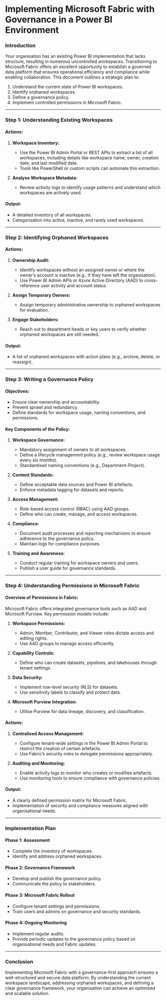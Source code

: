# **Implementing Microsoft Fabric with Governance in a Power BI Environment**

### Introduction
Your organisation has an existing Power BI implementation that lacks structure, resulting in numerous uncontrolled workspaces. Transitioning to Microsoft Fabric offers an excellent opportunity to establish a governed data platform that ensures operational efficiency and compliance while enabling collaboration. This document outlines a strategic plan to:

1. Understand the current state of Power BI workspaces.
2. Identify orphaned workspaces.
3. Define a governance policy.
4. Implement controlled permissions in Microsoft Fabric.

---

### Step 1: Understanding Existing Workspaces

#### Actions:
1. **Workspace Inventory:**
   - Use the Power BI Admin Portal or REST APIs to extract a list of all workspaces, including details like workspace name, owner, creation date, and last modified date.
   - Tools like PowerShell or custom scripts can automate this extraction.

2. **Analyse Workspace Metadata:**
   - Review activity logs to identify usage patterns and understand which workspaces are actively used.

#### Output:
- A detailed inventory of all workspaces.
- Categorisation into active, inactive, and rarely used workspaces.

---

### Step 2: Identifying Orphaned Workspaces

#### Actions:
1. **Ownership Audit:**
   - Identify workspaces without an assigned owner or where the owner’s account is inactive (e.g., if they have left the organisation).
   - Use Power BI Admin APIs or Azure Active Directory (AAD) to cross-reference user activity and account status.

2. **Assign Temporary Owners:**
   - Assign temporary administrative ownership to orphaned workspaces for evaluation.

3. **Engage Stakeholders:**
   - Reach out to department heads or key users to verify whether orphaned workspaces are still needed.

#### Output:
- A list of orphaned workspaces with action plans (e.g., archive, delete, or reassign).

---

### Step 3: Writing a Governance Policy

#### Objectives:
- Ensure clear ownership and accountability.
- Prevent sprawl and redundancy.
- Define standards for workspace usage, naming conventions, and permissions.

#### Key Components of the Policy:
1. **Workspace Governance:**
   - Mandatory assignment of owners to all workspaces.
   - Define a lifecycle management policy (e.g., review workspace usage every six months).
   - Standardised naming conventions (e.g., Department-Project).

2. **Content Standards:**
   - Define acceptable data sources and Power BI artefacts.
   - Enforce metadata tagging for datasets and reports.

3. **Access Management:**
   - Role-based access control (RBAC) using AAD groups.
   - Define who can create, manage, and access workspaces.

4. **Compliance:**
   - Document audit processes and reporting mechanisms to ensure adherence to the governance policy.
   - Maintain logs for compliance purposes.

5. **Training and Awareness:**
   - Conduct regular training for workspace owners and users.
   - Publish a user guide for governance standards.

---

### Step 4: Understanding Permissions in Microsoft Fabric

#### Overview of Permissions in Fabric:
Microsoft Fabric offers integrated governance tools such as AAD and Microsoft Purview. Key permission models include:

1. **Workspace Permissions:**
   - Admin, Member, Contributor, and Viewer roles dictate access and editing rights.
   - Use AAD groups to manage access efficiently.

2. **Capability Controls:**
   - Define who can create datasets, pipelines, and lakehouses through tenant settings.

3. **Data Security:**
   - Implement row-level security (RLS) for datasets.
   - Use sensitivity labels to classify and protect data.

4. **Microsoft Purview Integration:**
   - Utilise Purview for data lineage, discovery, and classification.

#### Actions:
1. **Centralised Access Management:**
   - Configure tenant-wide settings in the Power BI Admin Portal to restrict the creation of certain artefacts.
   - Use Fabric’s security roles to delegate permissions appropriately.

2. **Auditing and Monitoring:**
   - Enable activity logs to monitor who creates or modifies artefacts.
   - Use monitoring tools to ensure compliance with governance policies.

#### Output:
- A clearly defined permission matrix for Microsoft Fabric.
- Implementation of security and compliance measures aligned with organisational needs.

---

### Implementation Plan

#### Phase 1: Assessment
- Complete the inventory of workspaces.
- Identify and address orphaned workspaces.

#### Phase 2: Governance Framework
- Develop and publish the governance policy.
- Communicate the policy to stakeholders.

#### Phase 3: Microsoft Fabric Rollout
- Configure tenant settings and permissions.
- Train users and admins on governance and security standards.

#### Phase 4: Ongoing Monitoring
- Implement regular audits.
- Provide periodic updates to the governance policy based on organisational needs and Fabric updates.

---

### Conclusion
Implementing Microsoft Fabric with a governance-first approach ensures a well-structured and secure data platform. By understanding the current workspace landscape, addressing orphaned workspaces, and defining a clear governance framework, your organisation can achieve an optimised and scalable solution.

